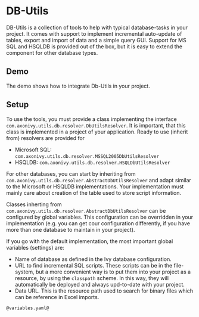 <!--
Dear developer!     

When you create your very valuable documentation, please be aware that this Readme.md is not only published on github. This documentation is also processed automatically and published on our website. For this to work, the two headings "Demo" and "Setup" must not be changed
-->

# DB-Utils

DB-Utils is a collection of tools to help with typical database-tasks in your project.
It comes with support to implement incremental auto-update of tables, export and import
of data and a simple query GUI.
Support for MS SQL and HSQLDB is provided out of the box, but it is easy to extend the
component for other database types.

<!--
The explanations under "MY-RRODUCT-NAME" are displayed  e.g. for the Connector A-Trust here: https://market.axonivy.com/a-trust#tab-description   
-->

## Demo

The demo shows how to integrate Db-Utils in your project.

<!--
We use all entries under the heading "Demo" for the demo-Tab on our Website, e.g. for the Connector A-Trust here: https://market.axonivy.com/a-trust#tab-demo  
-->

## Setup

To use the tools, you must provide a class implementing the interface `com.axonivy.utils.db.resolver.DbUtilsResolver`. It is important, that this class is implemented in a project of your application. Ready to use (inherit from) resolvers
are provided for
* Microsoft SQL: `com.axonivy.utils.db.resolver.MSSQL2005DbUtilsResolver`
* HSQLDB: `com.axonivy.utils.db.resolver.HSQLDbUtilsResolver`

For other databases, you can start by inheriting from `com.axonivy.utils.db.resolver.AbstractDbUtilsResolver` and adapt similar to
the Microsoft or HSQLDB implementations. Your implementation must mainly care about
creation of the table used to store script information.

Classes inherting from `com.axonivy.utils.db.resolver.AbstractDbUtilsResolver` can be
configured by global variables. This configuration can be overridden in your implementation
(e.g. you can get cour configuration differently, if you have more than one database to
maintain in your project).

If you go with the default implementation, the most important global variables (settings) are:
* Name of database as defined in the Ivy database configuration.
* URL to find incremental SQL scripts. These scripts can be in the file-system, but a more convenient way is to put them into your project as a resource, by using the `classpath` scheme. In this way, they will automatically be deployed and always upd-to-date with your project.
* Data URL. This is the resource path used to search for binary files which can be reference in Excel imports.
 
<!--
The entries under the heading "Setup" are filled in this tab, e.g. for the Connector A-Trust here: https://market.axonivy.com/a-trust#tab-setup. 
-->

```
@variables.yaml@
```
